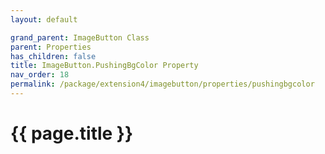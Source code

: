 ```yaml
---
layout: default

grand_parent: ImageButton Class
parent: Properties
has_children: false
title: ImageButton.PushingBgColor Property
nav_order: 18
permalink: /package/extension4/imagebutton/properties/pushingbgcolor
---
```

# {{ page.title }}